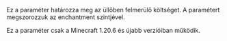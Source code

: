 Ez a paraméter határozza meg az üllőben felmerülő költséget.
A paramétert megszorozzuk az enchantment szintjével.

Ez a paraméter csak a Minecraft 1.20.6 és újabb verzióiban működik.
